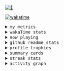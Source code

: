 [![🐙](https://hits.seeyoufarm.com/api/count/incr/badge.svg?url=https%3A%2F%2Fgithub.com%2Fktnkk%2Fhit-counter&count_bg=%23070707&title_bg=%23070707&icon=&icon_color=%23E7E7E7&title=visitors&edge_flat=true)](https://hits.seeyoufarm.com)

[![wakatime](https://wakatime.com/badge/user/43ee8060-219a-4cc8-b7a0-9a681ab5a8a7.svg)](https://wakatime.com/@43ee8060-219a-4cc8-b7a0-9a681ab5a8a7)

<details>
  <summary> <samp>my metrics</samp></summary>
  
  <br>
  
 ![🐳](https://github.com/kkhys/kkhys/blob/main/github-metrics.svg)
  
  ***
</details>

<details>
  <summary> <samp>wakaTime stats</samp></summary>
  
  <br>
  
<!--START_SECTION:waka-->
![Code Time](http://img.shields.io/badge/Code%20Time-1%2C561%20hrs%2054%20mins-blue)

**🐱 My GitHub Data** 

> 📦 4.9 MB Used in GitHub's Storage 
 > 
> 🏆 862 Contributions in the Year 2023
 > 
> 💼 Opted to Hire
 > 
> 📜 6 Public Repositories 
 > 
> 🔑 22 Private Repositories 
 > 
**I'm an Early 🐤** 

```text
🌞 Morning                4197 commits        ██████████░░░░░░░░░░░░░░░   39.03 % 
🌆 Daytime                2329 commits        █████░░░░░░░░░░░░░░░░░░░░   21.66 % 
🌃 Evening                3157 commits        ███████░░░░░░░░░░░░░░░░░░   29.36 % 
🌙 Night                  1070 commits        ██░░░░░░░░░░░░░░░░░░░░░░░   09.95 % 
```
📅 **I'm Most Productive on Monday** 

```text
Monday                   1850 commits        ████░░░░░░░░░░░░░░░░░░░░░   17.20 % 
Tuesday                  1618 commits        ████░░░░░░░░░░░░░░░░░░░░░   15.05 % 
Wednesday                1619 commits        ████░░░░░░░░░░░░░░░░░░░░░   15.06 % 
Thursday                 1524 commits        ████░░░░░░░░░░░░░░░░░░░░░   14.17 % 
Friday                   1547 commits        ████░░░░░░░░░░░░░░░░░░░░░   14.39 % 
Saturday                 1308 commits        ███░░░░░░░░░░░░░░░░░░░░░░   12.16 % 
Sunday                   1287 commits        ███░░░░░░░░░░░░░░░░░░░░░░   11.97 % 
```


📊 **This Week I Spent My Time On** 

```text
🕑︎ Time Zone: Asia/Tokyo

💬 Programming Languages: 
Other                    21 hrs 22 mins      ███████████████░░░░░░░░░░   61.64 % 
Java                     5 hrs 53 mins       ████░░░░░░░░░░░░░░░░░░░░░   16.99 % 
HTML                     2 hrs 48 mins       ██░░░░░░░░░░░░░░░░░░░░░░░   08.11 % 
Play2                    1 hr 47 mins        █░░░░░░░░░░░░░░░░░░░░░░░░   05.17 % 
Text                     36 mins             ░░░░░░░░░░░░░░░░░░░░░░░░░   01.74 % 

🔥 Editors: 
Chrome                   21 hrs 22 mins      ███████████████░░░░░░░░░░   61.64 % 
IntelliJ                 11 hrs 46 mins      ████████░░░░░░░░░░░░░░░░░   33.95 % 
WebStorm                 1 hr 19 mins        █░░░░░░░░░░░░░░░░░░░░░░░░   03.83 % 
DataGrip                 11 mins             ░░░░░░░░░░░░░░░░░░░░░░░░░   00.57 % 

💻 Operating System: 
Mac                      34 hrs 40 mins      █████████████████████████   100.00 % 
```


 Last Updated on 2023/09/29 18:36:48 UTC
<!--END_SECTION:waka-->
  
  ***
</details>


<details>
  <summary> <samp>now playing</samp></summary>
  
  <br>
 
 [![🐟](https://spotify-github-profile.vercel.app/api/view?uid=31ryofms4dnv7mrohhepo4c4zgqu&cover_image=true&theme=default&show_offline=false&background_color=121212&bar_color=53b14f&bar_color_cover=false)](https://open.spotify.com/user/31ryofms4dnv7mrohhepo4c4zgqu)
  
  ***
</details>

<details>
  <summary> <samp>github readme stats</samp></summary>
  
  <br>
  
 <p align="left"> 
  <img alt="🐠" src="https://github-readme-stats.vercel.app/api?username=kkhys&count_private=true&show_icons=true&theme=dark&include_all_commits=true" />
  <img alt="🐟" src="https://github-readme-stats.vercel.app/api/top-langs/?username=kkhys&layout=compact&theme=dark&langs_count=10&hide=HTML,CSS,SCSS" />
</p>
  
  ***
</details>

<details>
  <summary> <samp>profile trophies</samp></summary>
  
  <br>
  
  [![🐬](https://github-profile-trophy.vercel.app/?username=kkhys&rank=SECRET,SSS,SS,S,AAA,AA,A&theme=darkhub&row=1&margin-w=10&no-bg=true)](https://github.com/ryo-ma/github-profile-trophy)
  
  ***
</details>

<details>
  <summary> <samp>summary cards</samp></summary>
  
  <br>
  
  ![🐋](https://github-profile-summary-cards.vercel.app/api/cards/profile-details?username=kkhys&theme=github_dark)
  ![🦑](https://github-profile-summary-cards.vercel.app/api/cards/repos-per-language?username=kkhys&theme=github_dark)
  ![🦭](https://github-profile-summary-cards.vercel.app/api/cards/most-commit-language?username=kkhys&theme=github_dark)
  ![🦀](https://github-profile-summary-cards.vercel.app/api/cards/stats?username=kkhys&theme=github_dark)
  ![🦈](https://github-profile-summary-cards.vercel.app/api/cards/productive-time?username=kkhys&theme=github_dark)
  
  ***
</details>

<details>
  <summary> <samp>streak stats</samp></summary>
  
  <br>
  
  [![🐠](http://github-readme-streak-stats.herokuapp.com?user=kkhys&theme=dark)](https://git.io/streak-stats)
  
  ***
</details>

<details>
  <summary> <samp>activity graph</samp></summary>
  
  <br>
  
  [![🐡](https://github-readme-activity-graph.cyclic.app/graph?username=kkhys&theme=xcode)](https://github.com/ashutosh00710/github-readme-activity-graph)
  
  ***
</details>
